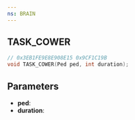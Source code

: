 ```yaml
---
ns: BRAIN
---
```

## TASK_COWER

```c
// 0x3EB1FE9E8E908E15 0x9CF1C19B
void TASK_COWER(Ped ped, int duration);
```


## Parameters
* **ped**: 
* **duration**: 

